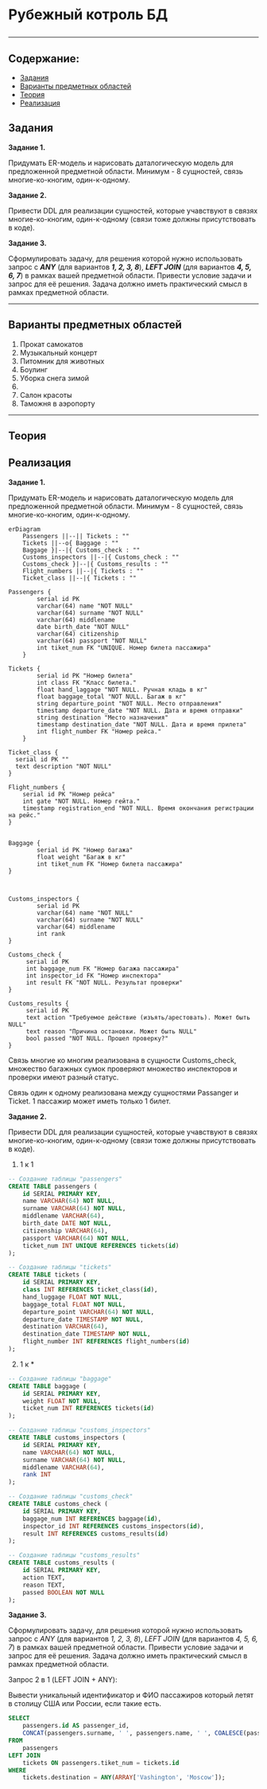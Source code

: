 # Рубежный котроль БД <hr>

## Содержание:
* [Задания](#Задания) 
* [Варианты предметных областей](#Варианты-предметных-областей)
* [Теория](#Теория)
* [Реализация](#Реализация) 
  
## Задания

**Задание 1.**

Придумать ER-модель и нарисовать даталогическую модель для предложенной предметной области. Минимум - 8 сущностей, связь многие-ко-кногим, один-к-одному.

**Задание 2.**

Привести DDL для реализации сущностей, которые учавствуют в связях многие-ко-кногим, один-к-одному (связи тоже должны присутствовать в коде).

**Задание 3.**

Сформулировать задачу, для решения которой нужно использовать запрос с ***ANY*** (для вариантов ***1, 2, 3, 8***), ***LEFT JOIN***
(для вариантов ***4, 5, 6, 7***) в рамках вашей предметной области.
Привести условие задачи и запрос для её решения. Задача должно иметь практический смысл в рамках предметной области.
<hr>

## Варианты предметных областей
1. Прокат самокатов<br>
2. Музыкальный концерт<br>
3. Питомник для животных<br>
4. Боулинг<br>
5. Уборка снега зимой<br>
6. <br>
7. Салон красоты <br>
8. Таможня в аэропорту<br>
<hr>

## Теория



## Реализация

<b>Задание 1.</b>

<p>Придумать ER-модель и нарисовать даталогическую модель для предложенной предметной области. Минимум - 8 сущностей, связь многие-ко-кногим, один-к-одному.</p>

```mermaid
erDiagram
    Passengers ||--|| Tickets : ""
    Tickets ||--o{ Baggage : ""
    Baggage }|--|{ Customs_check : ""
    Customs_inspectors ||--|{ Customs_check : ""
    Customs_check }|--|{ Customs_results : ""
    Flight_numbers ||--|{ Tickets : ""
    Ticket_class ||--|{ Tickets : ""

Passengers {
        serial id PK 
        varchar(64) name "NOT NULL"
        varchar(64) surname "NOT NULL"
        varchar(64) middlename 
        date birth_date "NOT NULL"
        varchar(64) citizenship
        varchar(64) passport "NOT NULL"
        int tiket_num FK "UNIQUE. Номер билета пассажира"
    }

Tickets {
        serial id PK "Номер билета"
        int class FK "Класс билета."
        float hand_laggage "NOT NULL. Ручная кладь в кг"
        float baggage_total "NOT NULL. Багаж в кг"
        string departure_point "NOT NULL. Место отправления"
        timestamp departure_date "NOT NULL. Дата и время отправки"
        string destination "Место назначения"
        timestamp destination_date "NOT NULL. Дата и время прилета"
        int flight_number FK "Номер рейса."
    }

Ticket_class {
  serial id PK ""
  text description "NOT NULL"
}

Flight_numbers {
    serial id PK "Номер рейса"
    int gate "NOT NULL. Номер гейта."
    timestamp registration_end "NOT NULL. Время окончания регистрации на рейс."
}


Baggage {
        serial id PK "Номер багажа"
        float weight "Багаж в кг"
        int tiket_num FK "Номер билета пассажира"
}



Customs_inspectors {
        serial id PK 
        varchar(64) name "NOT NULL"
        varchar(64) surname "NOT NULL"
        varchar(64) middlename 
        int rank 
}

Customs_check {
     serial id PK 
     int baggage_num FK "Номер багажа пассажира"
     int inspector_id FK "Номер инспектора"    
     int result FK "NOT NULL. Результат проверки"      
}

Customs_results {
     serial id PK
     text action "Требуемое действие (изъять/арестовать). Может быть NULL"
     text reason "Причина остановки. Может быть NULL"
     bool passed "NOT NULL. Прошел проверку?"   
}

```

Связь многие ко многим реализована в сущности Customs_check, множество багажных сумок проверяют множество инспекторов и проверки имеют разный статус.

Связь один к одному реализована между сущностями Passanger и Ticket. 1 пассажир может иметь только 1 билет.



<b>Задание 2.</b>

<p>Привести DDL для реализации сущностей, которые учавствуют в связях многие-ко-кногим, один-к-одному (связи тоже должны присутствовать в коде).</p>

1) 1 к 1
   
```sql
-- Создание таблицы "passengers"
CREATE TABLE passengers (
    id SERIAL PRIMARY KEY,
    name VARCHAR(64) NOT NULL,
    surname VARCHAR(64) NOT NULL,
    middlename VARCHAR(64),
    birth_date DATE NOT NULL,
    citizenship VARCHAR(64),
    passport VARCHAR(64) NOT NULL,
    ticket_num INT UNIQUE REFERENCES tickets(id)
);

-- Создание таблицы "tickets"
CREATE TABLE tickets (
    id SERIAL PRIMARY KEY,
    class INT REFERENCES ticket_class(id),
    hand_luggage FLOAT NOT NULL,
    baggage_total FLOAT NOT NULL,
    departure_point VARCHAR(64) NOT NULL,
    departure_date TIMESTAMP NOT NULL,
    destination VARCHAR(64),
    destination_date TIMESTAMP NOT NULL,
    flight_number INT REFERENCES flight_numbers(id)
);

```

2) 1 к *

```sql
-- Создание таблицы "baggage"
CREATE TABLE baggage (
    id SERIAL PRIMARY KEY,
    weight FLOAT NOT NULL,
    ticket_num INT REFERENCES tickets(id)
);

-- Создание таблицы "customs_inspectors"
CREATE TABLE customs_inspectors (
    id SERIAL PRIMARY KEY,
    name VARCHAR(64) NOT NULL,
    surname VARCHAR(64) NOT NULL,
    middlename VARCHAR(64),
    rank INT
);

-- Создание таблицы "customs_check"
CREATE TABLE customs_check (
    id SERIAL PRIMARY KEY,
    baggage_num INT REFERENCES baggage(id),
    inspector_id INT REFERENCES customs_inspectors(id),
    result INT REFERENCES customs_results(id)
);

-- Создание таблицы "customs_results"
CREATE TABLE customs_results (
    id SERIAL PRIMARY KEY,
    action TEXT,
    reason TEXT,
    passed BOOLEAN NOT NULL
);
```

<b>Задание 3.</b>

<p>Сформулировать задачу, для решения которой нужно использовать запрос с <i>ANY</i> (для вариантов <i>1, 2, 3, 8</i>)</span>, <i>LEFT JOIN</i>
(для вариантов <i>4, 5, 6, 7</i>) в рамках вашей предметной области.
Привести условие задачи и запрос для её решения. Задача должно иметь практический смысл в рамках предметной области.</p>

Запрос 2 в 1 (LEFT JOIN + ANY):

Вывести уникальный идентификатор и ФИО пассажиров который летят в столицу США или России, если такие есть.

```sql
SELECT
    passengers.id AS passenger_id,
    CONCAT(passengers.surname, ' ', passengers.name, ' ', COALESCE(passengers.middlename, '')) AS passenger_name
FROM
    passengers
LEFT JOIN
    tickets ON passengers.tiket_num = tickets.id
WHERE
    tickets.destination = ANY(ARRAY['Vashington', 'Moscow']);
```



